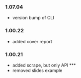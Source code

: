 ### 1.07.04
- version bump of CLI

### 1.00.22
- added cover report

### 1.00.21
- added scrape, but only API ***
- removed slides example